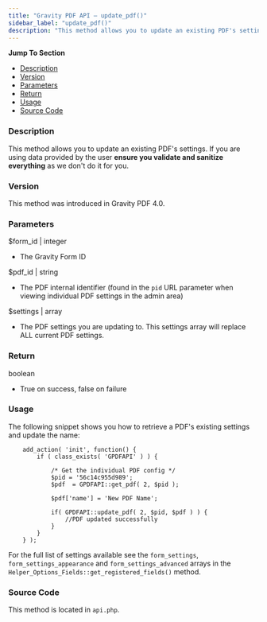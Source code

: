 ```yaml
---
title: "Gravity PDF API – update_pdf()"
sidebar_label: "update_pdf()"
description: "This method allows you to update an existing PDF's settings. If you are using data provided by the user ensure you validate and sanitize everything."
---
```


**Jump To Section**

-   [Description](#description)
-   [Version](#version)
-   [Parameters](#parameters)
-   [Return](#return)
-   [Usage](#usage)
-   [Source Code](#source-code)

### Description 

This method allows you to update an existing PDF's settings. If you are using data provided by the user **ensure you validate and sanitize everything** as we don't do it for you.

### Version 

This method was introduced in Gravity PDF 4.0.

### Parameters 

$form\_id \| integer
* The Gravity Form ID

$pdf\_id \| string
* The PDF internal identifier (found in the `pid` URL parameter when viewing individual PDF settings in the admin area)

$settings \| array
* The PDF settings you are updating to. This settings array will replace ALL current PDF settings.

### Return 

boolean
* True on success, false on failure

### Usage 

The following snippet shows you how to retrieve a PDF's existing settings and update the name:

```
    add_action( 'init', function() {
        if ( class_exists( 'GPDFAPI' ) ) {

            /* Get the individual PDF config */
            $pid = '56c14c955d989';
            $pdf  = GPDFAPI::get_pdf( 2, $pid );

            $pdf['name'] = 'New PDF Name';

            if( GPDFAPI::update_pdf( 2, $pid, $pdf ) ) {
                //PDF updated successfully
            }
        }
    } );
```	

For the full list of settings available see the `form_settings`, `form_settings_appearance` and `form_settings_advanced` arrays in the `Helper_Options_Fields::get_registered_fields()` method.

### Source Code 

This method is located in `api.php`.
